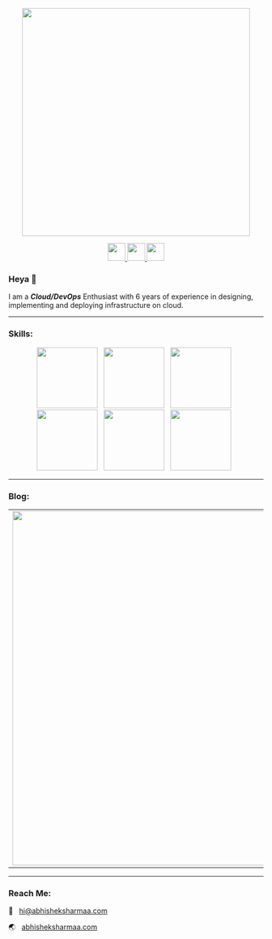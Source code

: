 <p align = "center">
<a href="https://abhisheksharmaa.com">
<img width=450 src="https://abhisheksharmaa.com/images/site/name.png" />
</a>
</p>
<p align = "center">
<a href="https://www.linkedin.com/in/abhishek-sh/" target="_blank">
<img width=35 src="https://abhisheksharmaa.com/images/ico/linkedin.svg" />
</a>
<a href="https://github.com/the-aws-lab" target="_blank">
<img width=35 src="https://avatars1.githubusercontent.com/u/68336689?s=400&u=6030f5455d2b1b5cd4ae56f11e6ff7f15d2e45e1&v=4" />
</a>
<a href="https://www.instagram.com/getnanzee/" target="_blank">
<img width=35 src="https://abhisheksharmaa.com/images/ico/instagram.svg" />
</a>
</p>

### Heya 👋

I am a ***Cloud/DevOps*** Enthusiast with 6 years of experience in designing, implementing and deploying infrastructure on cloud.

***

### Skills:
<p align="center">
    <img width=120 src="https://abhisheksharmaa.com/images/skills/aws.png" /> &nbsp; 
    <img width=120 src="https://abhisheksharmaa.com/images/skills/gcp.png" /> &nbsp; 
    <img width=120 src="https://abhisheksharmaa.com/images/skills/terraform.png" /> &nbsp; 
    <img width=120 src="https://abhisheksharmaa.com/images/skills/kubernetes.png" /> &nbsp; 
    <img width=120 src="https://abhisheksharmaa.com/images/skills/jenkins.png" /> &nbsp;
    <img width=120 src="https://abhisheksharmaa.com/images/skills/docker.svg" /> &nbsp; 
</p>

***
### Blog:
<table>
    <tr>
        <td><a href="https://abhisheksharmaa.com/setting-up-autoscaling-in-elastic-kubernetes-service.html"><img width=700 src="https://abhisheksharmaa.com/images/blog/autoscaling.png" /></a></td>
        <td>
            <h4><a href="https://medium.com/@abhishek.replies/setting-up-autoscaling-in-elastic-kubernetes-service-f3e915014205">AUTOSCALING IN AWS EKS</a></h4>
            <p>Eliminate the hassle of system failure or failover by implementing autoscaling to maximize the availability of your pods or cluster in Elastic Kubernetes Service.</p>
            <p><a href="https://medium.com/@abhishek.replies/setting-up-autoscaling-in-elastic-kubernetes-service-f3e915014205"> :point_left: Read this article </a></p>
            <p><a href="https://abhisheksharmaa.com/#/blog">Checkout other blogs</a></p>
        </td>
    </tr>
</table>

***

### Reach Me:

:e-mail: &nbsp; [hi@abhisheksharmaa.com](mailto:hi@abhisheksharmaa.com)

:earth_asia: &nbsp; [abhisheksharmaa.com](https://abhisheksharmaa.com)


<!--
**getnanzee/getnanzee** is a ✨ _special_ ✨ repository because its `README.md` (this file) appears on your GitHub profile.

Here are some ideas to get you started:

- 🔭 I’m currently working on ...
- 🌱 I’m currently learning ...
- 👯 I’m looking to collaborate on ...
- 🤔 I’m looking for help with ...
- 💬 Ask me about ...
- 📫 How to reach me: ...
- 😄 Pronouns: ...
- ⚡ Fun fact: ...
-->
